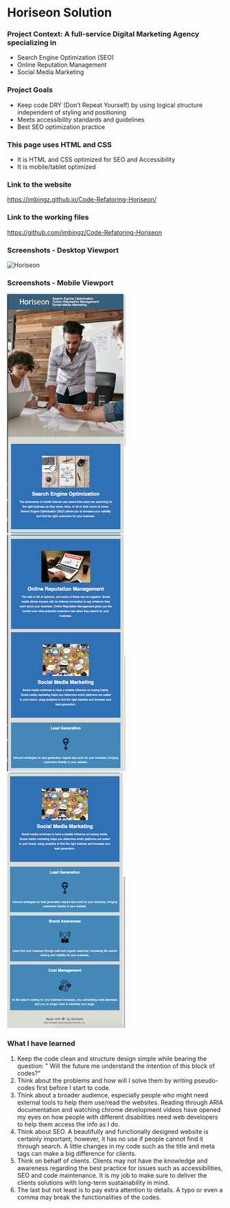 # Horiseon Solution

### Project Context: A full-service Digital Marketing Agency specializing in 
* Search Engine Optimization (SEO)
* Online Reputation Management
* Social Media Marketing


### Project Goals
* Keep code DRY (Don’t Repeat Yourself) by using logical structure independent of styling and positioning 
* Meets accessibility standards and guidelines 
* Best SEO optimization practice 


### This page uses HTML and CSS
* It is HTML and CSS optimized for SEO and Accessibility 
* It is mobile/tablet optimized

### Link to the website
https://imbingz.github.io/Code-Refatoring-Horiseon/

### Link to the working files
https://github.com/imbingz/Code-Refatoring-Horiseon

### Screenshots - Desktop Viewport

![Horiseon](./screenshots/screenshot.png)

### Screenshots - Mobile Viewport
![Mobile-Screenshot-1](screenshots/Screenshot1.png)
![Mobile-Screenshot-2](screenshots/screenshot2.png)
![Mobile-Screenshot-3](screenshots/screenshot3.png)


### What I have learned
 1. Keep the code clean and structure design simple while bearing the question: " Will the future me understand the intention of this block of codes?"
 1.  Think about the problems and how will I solve them by writing pseudo-codes first before I start to code.
 1. Think about a broader audience, especially people who might need external tools to help them use/read the websites. Reading through ARIA documentation and watching chrome development videos have opened my eyes on how people with different disabilities need web developers to help them access the info as I do.
 1. Think about SEO. A beautifully and functionally designed website is certainly important; however, it has no use if people cannot find it through search. A little changes in my code such as the title and meta tags can make a big difference for clients.
 1. Think on behalf of clients. Clients may not have the knowledge and awareness regarding the best practice for issues such as accessibilities, SEO and code maintenance. It is my job to make sure to deliver the clients solutions with long-term sustainability in mind.
 1. The last but not least is to pay extra attention to details. A typo or even a comma may break the functionalities of the codes. 


